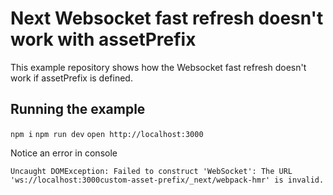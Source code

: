 # Next Websocket fast refresh doesn't work with assetPrefix

This example repository shows how the Websocket fast refresh doesn't work if assetPrefix is defined.

## Running the example
`npm i`
`npm run dev`
`open http://localhost:3000`

Notice an error in console
```
Uncaught DOMException: Failed to construct 'WebSocket': The URL 'ws://localhost:3000custom-asset-prefix/_next/webpack-hmr' is invalid.
```
